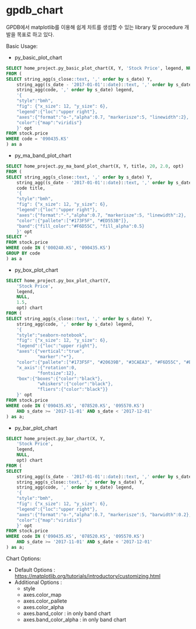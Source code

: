 # gpdb_chart

GPDB에서 matplotlib를 이용해 쉽게 차트를 생성할 수 있는 library 및 procedure 개발을 목표로 하고 있다. 

Basic Usage: 

* py_basic_plot_chart 
```sql
SELECT home_project.py_basic_plot_chart(X, Y, 'Stock Price', legend, NULL, opt)
FROM (
SELECT string_agg(s_close::text, ',' order by s_date) Y,
	string_agg((s_date - '2017-01-01'::date)::text, ',' order by s_date) X,
	string_agg(code, ',' order by s_date) legend,
	'{
    "style":"bmh", 
    "fig": {"x_size": 12, "y_size": 6}, 
    "legend":{"loc":"upper right"},
    "axes":{"format":"o-","alpha":0.7, "markerisze":5, "linewidth":2}, 
    "color":{"map":"viridis"}
    }' opt
FROM stock.price
WHERE code = '090435.KS'
) as a
```

* py_ma_band_plot_chart 
```sql
SELECT home_project.py_ma_band_plot_chart(X, Y, title, 20, 2.0, opt)
FROM (
SELECT string_agg(s_close::text, ',' order by s_date) Y,
	string_agg((s_date - '2017-01-01'::date)::text, ',' order by s_date) X,
	code title,
	'{
    "style":"bmh", 
    "fig": {"x_size": 12, "y_size": 6}, 
    "legend":{"loc":"upper right"},
    "axes":{"format":"-","alpha":0.7, "markerisze":5, "linewidth":2}, 
    "color":{"pallete":["#173F5F", "#ED553B"]},
    "band":{"fill_color":"#F6D55C", "fill_alpha":0.5}
    }' opt
SELECT *
FROM stock.price
WHERE code IN ('000240.KS', '090435.KS')
GROUP BY code
) as a
```

* py_box_plot_chart 
```sql
SELECT home_project.py_box_plot_chart(Y, 
    'Stock Price', 
    legend, 
    NULL,
    1.5,
    opt) chart
FROM (
SELECT string_agg(s_close::text, ',' order by s_date) Y,
    string_agg(code, ',' order by s_date) legend,
    '{
    "style":"seaborn-notebook", 
    "fig": {"x_size": 12, "y_size": 6}, 
    "legend":{"loc":"upper right"},
    "axes":{"vertical":"true",  
            "marker":"+"}, 
    "color":{"pallete":["#173F5F", "#20639B", "#3CAEA3", "#F6D55C", "#ED553B"]},
    "x_axis":{"rotation":0, 
            "fontsize":12},
    "box":{"boxes":{"color":"black"}, 
            "whiskers":{"color":"black"}, 
            "fliers":{"color":"black"}}
    }' opt
FROM stock.price
WHERE code IN ('090435.KS', '078520.KS', '095570.KS')
    AND s_date >= '2017-11-01' AND s_date < '2017-12-01'
) as a;
```

* py_bar_plot_chart
```sql
SELECT home_project.py_bar_chart(X, Y, 
    'Stock Price', 
    legend, 
    NULL,
    opt) chart
FROM (
SELECT 
	string_agg((s_date - '2017-01-01'::date)::text, ',' order by s_date) X,
	string_agg(s_close::text, ',' order by s_date) Y,
    string_agg(code, ',' order by s_date) legend,
    '{
    "style":"bmh", 
    "fig": {"x_size": 12, "y_size": 6}, 
    "legend":{"loc":"upper right"},
    "axes":{"format":"o-","alpha":0.7, "markerisze":5, "barwidth":0.2}, 
    "color":{"map":"viridis"}
    }' opt
FROM stock.price
WHERE code IN ('090435.KS', '078520.KS', '095570.KS')
    AND s_date >= '2017-11-01' AND s_date < '2017-12-01'
) as a;
```

Chart Options:
* Default Options : https://matplotlib.org/tutorials/introductory/customizing.html
* Additional Options : 
    - style
    - axes.color_map
    - axes.color_pallete
    - axes.color_alpha
    - axes.band_color : in only band chart
    - axes.band_color_alpha : in only band chart
